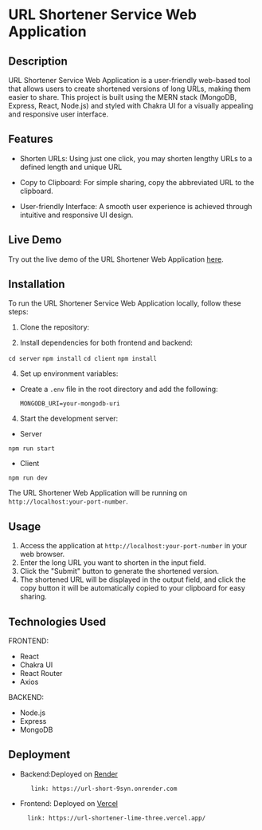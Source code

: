 # URL Shortener Service  Web Application

## Description
URL Shortener Service Web Application is a user-friendly web-based tool that allows users to create shortened versions of long URLs, making them easier to share. This project is built using the MERN stack (MongoDB, Express, React, Node.js) and styled with Chakra UI for a visually appealing and responsive user interface.

## Features
- Shorten URLs: Using just one click, you may shorten lengthy URLs to a defined length and unique URL

- Copy to Clipboard: For simple sharing, copy the abbreviated URL to the clipboard.

- User-friendly Interface: A smooth user experience is achieved through intuitive and responsive UI design.




## Live Demo
Try out the live demo of the URL Shortener Web Application [here](https://url-shortener-lime-three.vercel.app/).

## Installation
To run the URL Shortener Service Web Application locally, follow these steps:

1. Clone the repository:

2. Install dependencies for both frontend and backend:
   
```cd server```
```npm install```
```cd client```
```npm install```

4. Set up environment variables:
- Create a `.env` file in the root directory and add the following:
  ```
  MONGODB_URI=your-mongodb-uri
  
  ```

4. Start the development server:

  - Server 
  
  ```npm run start```

  - Client
  
   ```npm run dev```

The URL Shortener Web Application will be running on `http://localhost:your-port-number`.

## Usage
1. Access the application at `http://localhost:your-port-number` in your web browser.
2. Enter the long URL you want to shorten in the input field.
3. Click the "Submit" button to generate the shortened version.
4. The shortened URL will be displayed in the output field, and click the copy button it will be automatically copied to your clipboard for easy sharing.

## Technologies Used
 FRONTEND:

- React
- Chakra UI
- React Router
- Axios

 BACKEND:

- Node.js
- Express
- MongoDB 

## Deployment
- Backend:Deployed on [Render](https://render.com)

         link: https://url-short-9syn.onrender.com

- Frontend: Deployed on [Vercel](https://vercel.com)

        link: https://url-shortener-lime-three.vercel.app/


